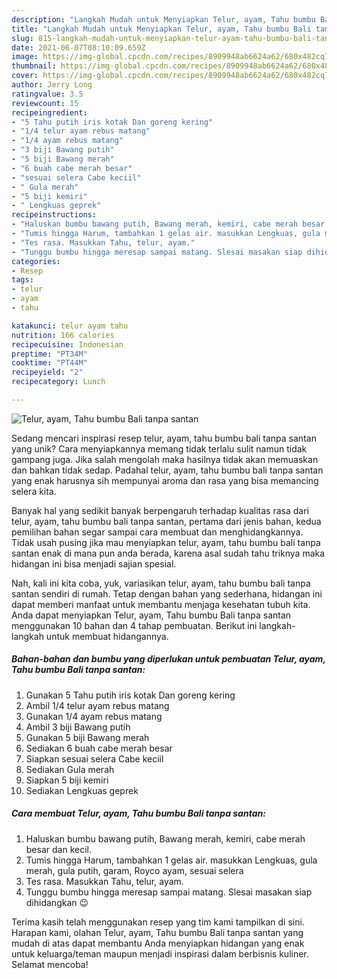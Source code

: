 ```yaml
---
description: "Langkah Mudah untuk Menyiapkan Telur, ayam, Tahu bumbu Bali tanpa santan yang Sempurna"
title: "Langkah Mudah untuk Menyiapkan Telur, ayam, Tahu bumbu Bali tanpa santan yang Sempurna"
slug: 815-langkah-mudah-untuk-menyiapkan-telur-ayam-tahu-bumbu-bali-tanpa-santan-yang-sempurna
date: 2021-06-07T08:10:09.659Z
image: https://img-global.cpcdn.com/recipes/8909948ab6624a62/680x482cq70/telur-ayam-tahu-bumbu-bali-tanpa-santan-foto-resep-utama.jpg
thumbnail: https://img-global.cpcdn.com/recipes/8909948ab6624a62/680x482cq70/telur-ayam-tahu-bumbu-bali-tanpa-santan-foto-resep-utama.jpg
cover: https://img-global.cpcdn.com/recipes/8909948ab6624a62/680x482cq70/telur-ayam-tahu-bumbu-bali-tanpa-santan-foto-resep-utama.jpg
author: Jerry Long
ratingvalue: 3.5
reviewcount: 15
recipeingredient:
- "5 Tahu putih iris kotak Dan goreng kering"
- "1/4 telur ayam rebus matang"
- "1/4 ayam rebus matang"
- "3 biji Bawang putih"
- "5 biji Bawang merah"
- "6 buah cabe merah besar"
- "sesuai selera Cabe keciil"
- " Gula merah"
- "5 biji kemiri"
- " Lengkuas geprek"
recipeinstructions:
- "Haluskan bumbu bawang putih, Bawang merah, kemiri, cabe merah besar dan kecil."
- "Tumis hingga Harum, tambahkan 1 gelas air. masukkan Lengkuas, gula merah, gula putih, garam, Royco ayam, sesuai selera"
- "Tes rasa. Masukkan Tahu, telur, ayam."
- "Tunggu bumbu hingga meresap sampai matang. Slesai masakan siap dihidangkan 😉"
categories:
- Resep
tags:
- telur
- ayam
- tahu

katakunci: telur ayam tahu 
nutrition: 166 calories
recipecuisine: Indonesian
preptime: "PT34M"
cooktime: "PT44M"
recipeyield: "2"
recipecategory: Lunch

---
```



![Telur, ayam, Tahu bumbu Bali tanpa santan](https://img-global.cpcdn.com/recipes/8909948ab6624a62/680x482cq70/telur-ayam-tahu-bumbu-bali-tanpa-santan-foto-resep-utama.jpg)

Sedang mencari inspirasi resep telur, ayam, tahu bumbu bali tanpa santan yang unik? Cara menyiapkannya memang tidak terlalu sulit namun tidak gampang juga. Jika salah mengolah maka hasilnya tidak akan memuaskan dan bahkan tidak sedap. Padahal telur, ayam, tahu bumbu bali tanpa santan yang enak harusnya sih mempunyai aroma dan rasa yang bisa memancing selera kita.



Banyak hal yang sedikit banyak berpengaruh terhadap kualitas rasa dari telur, ayam, tahu bumbu bali tanpa santan, pertama dari jenis bahan, kedua pemilihan bahan segar sampai cara membuat dan menghidangkannya. Tidak usah pusing jika mau menyiapkan telur, ayam, tahu bumbu bali tanpa santan enak di mana pun anda berada, karena asal sudah tahu triknya maka hidangan ini bisa menjadi sajian spesial.


Nah, kali ini kita coba, yuk, variasikan telur, ayam, tahu bumbu bali tanpa santan sendiri di rumah. Tetap dengan bahan yang sederhana, hidangan ini dapat memberi manfaat untuk membantu menjaga kesehatan tubuh kita. Anda dapat menyiapkan Telur, ayam, Tahu bumbu Bali tanpa santan menggunakan 10 bahan dan 4 tahap pembuatan. Berikut ini langkah-langkah untuk membuat hidangannya.

<!--inarticleads1-->

##### Bahan-bahan dan bumbu yang diperlukan untuk pembuatan Telur, ayam, Tahu bumbu Bali tanpa santan:

1. Gunakan 5 Tahu putih iris kotak Dan goreng kering
1. Ambil 1/4 telur ayam rebus matang
1. Gunakan 1/4 ayam rebus matang
1. Ambil 3 biji Bawang putih
1. Gunakan 5 biji Bawang merah
1. Sediakan 6 buah cabe merah besar
1. Siapkan sesuai selera Cabe keciil
1. Sediakan  Gula merah
1. Siapkan 5 biji kemiri
1. Sediakan  Lengkuas geprek




<!--inarticleads2-->

##### Cara membuat Telur, ayam, Tahu bumbu Bali tanpa santan:

1. Haluskan bumbu bawang putih, Bawang merah, kemiri, cabe merah besar dan kecil.
1. Tumis hingga Harum, tambahkan 1 gelas air. masukkan Lengkuas, gula merah, gula putih, garam, Royco ayam, sesuai selera
1. Tes rasa. Masukkan Tahu, telur, ayam.
1. Tunggu bumbu hingga meresap sampai matang. Slesai masakan siap dihidangkan 😉




Terima kasih telah menggunakan resep yang tim kami tampilkan di sini. Harapan kami, olahan Telur, ayam, Tahu bumbu Bali tanpa santan yang mudah di atas dapat membantu Anda menyiapkan hidangan yang enak untuk keluarga/teman maupun menjadi inspirasi dalam berbisnis kuliner. Selamat mencoba!
